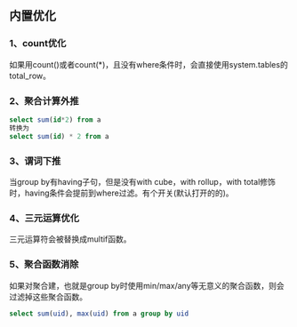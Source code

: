 ## 内置优化

### 1、count优化

如果用count()或者count(*)，且没有where条件时，会直接使用system.tables的total_row。

### 2、聚合计算外推

```sql
select sum(id*2) from a
转换为 
select sum(id) * 2 from a
```

### 3、谓词下推

当group by有having子句，但是没有with cube，with rollup，with total修饰时，having条件会提前到where过滤。有个开关(默认打开的的)。

### 4、三元运算优化

三元运算符会被替换成multif函数。

### 5、聚合函数消除

如果对聚合建，也就是group by时使用min/max/any等无意义的聚合函数，则会过滤掉这些聚合函数。

```sql
select sum(uid), max(uid) from a group by uid
```

